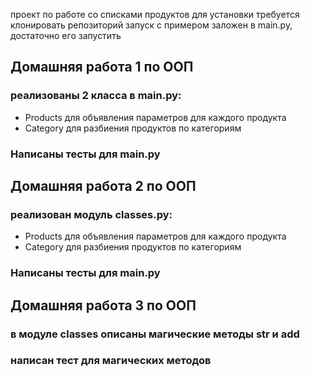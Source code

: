 проект по работе со списками продуктов
для установки требуется клонировать репозиторий
запуск с примером заложен в main.py, достаточно его запустить
## Домашняя работа 1 по ООП
### реализованы 2 класса в main.py:
- Products для объявления параметров для каждого продукта
- Category для разбиения продуктов по категориям

### Написаны тесты для main.py

## Домашняя работа 2 по ООП
### реализован модуль classes.py:
- Products для объявления параметров для каждого продукта
- Category для разбиения продуктов по категориям

### Написаны тесты для main.py

## Домашняя работа 3 по ООП
### в модуле classes описаны магические методы __str__ и __add__
### написан тест для магических методов